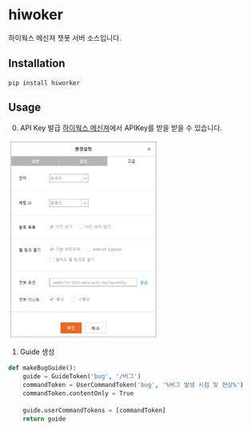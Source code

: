 # hiwoker
하이웍스 메신져 챗봇 서버 소스입니다. 

## Installation
```
pip install hiworker
```

## Usage

0. API Key 발급 [하이웍스 메신져](https://www.hiworks.com/cs/download)에서 APIKey를 받을 받을 수 있습니다.
<img src="./cb.png" width="300">


1. Guide 생성
```python
def makeBugGuide():
    guide = GuideToken('bug', '/버그')
    commandToken = UserCommandToken('bug', '%버그 발생 시점 및 현상%')
    commandToken.contentOnly = True

    guide.userCommandTokens = [commandToken]
    return guide
```

